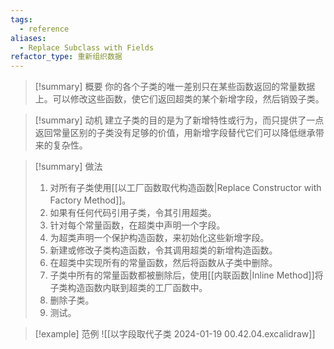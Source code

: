 ```yaml
---
tags:
  - reference
aliases:
  - Replace Subclass with Fields
refactor_type: 重新组织数据
---
```

> [!summary] 概要
> 你的各个子类的唯一差别只在某些函数返回的常量数据上。可以修改这些函数，使它们返回超类的某个新增字段，然后销毁子类。

> [!summary] 动机
> 建立子类的目的是为了新增特性或行为，而只提供了一点返回常量区别的子类没有足够的价值，用新增字段替代它们可以降低继承带来的复杂性。

> [!summary] 做法
> 1. 对所有子类使用[[以工厂函数取代构造函数|Replace Constructor with Factory Method]]。
> 2. 如果有任何代码引用子类，令其引用超类。
> 3. 针对每个常量函数，在超类中声明一个字段。
> 4. 为超类声明一个保护构造函数，来初始化这些新增字段。
> 5. 新建或修改子类构造函数，令其调用超类的新增构造函数。
> 6. 在超类中实现所有的常量函数，然后将函数从子类中删除。
> 7. 子类中所有的常量函数都被删除后，使用[[内联函数|Inline Method]]将子类构造函数内联到超类的工厂函数中。
> 8. 删除子类。
> 9. 测试。

> [!example] 范例
> ![[以字段取代子类 2024-01-19 00.42.04.excalidraw]]